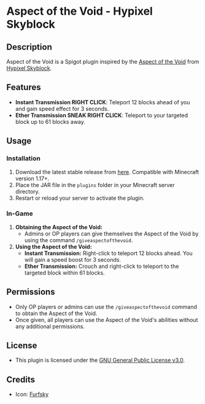# Aspect of the Void - Hypixel Skyblock

## Description
Aspect of the Void is a Spigot plugin inspired by the [Aspect of the Void](https://wiki.hypixel.net/Aspect_Of_The_Void) from [Hypixel Skyblock](https://wiki.hypixel.net/Main_Page).

## Features
- **Instant Transmission RIGHT CLICK**: Teleport 12 blocks ahead of you and gain speed effect for 3 seconds.
- **Ether Transmission SNEAK RIGHT CLICK**: Teleport to your targeted block up to 61 blocks away.

## Usage
### Installation
1. Download the latest stable release from [here](https://github.com/VermeilChan/AspectoftheVoid/releases/latest). Compatible with Minecraft version 1.17+.
2. Place the JAR file in the `plugins` folder in your Minecraft server directory.
3. Restart or reload your server to activate the plugin.

### In-Game
1. **Obtaining the Aspect of the Void:**
   - Admins or OP players can give themselves the Aspect of the Void by using the command `/giveaspectofthevoid`.
2. **Using the Aspect of the Void:**
   - **Instant Transmission:** Right-click to teleport 12 blocks ahead. You will gain a speed boost for 3 seconds.
   - **Ether Transmission:** Crouch and right-click to teleport to the targeted block within 61 blocks.

## Permissions
- Only OP players or admins can use the `/giveaspectofthevoid` command to obtain the Aspect of the Void.
- Once given, all players can use the Aspect of the Void's abilities without any additional permissions.

## License
- This plugin is licensed under the [GNU General Public License v3.0](LICENSE).

## Credits
- Icon: [Furfsky](https://furfsky.net/)
